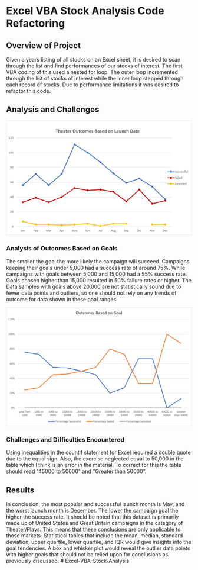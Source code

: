 
# Excel VBA Stock Analysis Code Refactoring

## Overview of Project
Given a years listing of all stocks on an Excel sheet, it is desired to scan through the list and find performances of our stocks of interest. The first VBA coding of this used a nested for loop.  The outer loop incremented through the list of stocks of interest while the inner loop stepped through each record of stocks.  Due to performance limitations it was desired to refactor this code.

## Analysis and Challenges


![alt text](https://github.com/jj2773/kickstarter-analysis/blob/main/Theater_Outcomes_vs_Launch.png)

### Analysis of Outcomes Based on Goals
The smaller the goal the more likely the campaign will succeed.  Campaigns keeping their goals under 5,000 had a success rate of around 75%.  While campaigns with goals between 5,000 and 15,000 had a 55% success rate.  Goals chosen higher than 15,000 resulted in 50% failure rates or higher.  The Data samples with goals above 20,000 are not statistically sound due to fewer data points and outliers, so one should not rely on any trends of outcome for data shown in these goal ranges.

![alt text](https://github.com/jj2773/kickstarter-analysis/blob/main/Outcomes_vs_Goals.png)

### Challenges and Difficulties Encountered
Using inequalities in the countif statement for Excel required a double quote due to the equal sign.  Also, the exercise neglected equal to 50,000 in the table which I think is an error in the material.  To correct for this the table should read "45000 to 50000" and "Greater than 50000".

## Results

In conclusion, the most popular and successful launch month is May, and the worst launch month is December. The lower the campaign goal the higher the success rate.  It should be noted that this dataset is primarily made up of United States and Great Britain campaigns in the category of Theater/Plays.  This means that these conclusions are only applicable to those markets.  Statistical tables that include the mean, median, standard deviation, upper quartile, lower quartile, and IQR would give insights into the goal tendencies.  A box and whisker plot would reveal the outlier data points with higher goals that should not be relied upon for conclusions as previously discussed.
#   E x c e l - V B A - S t o c k - A n a l y s i s 
 
 